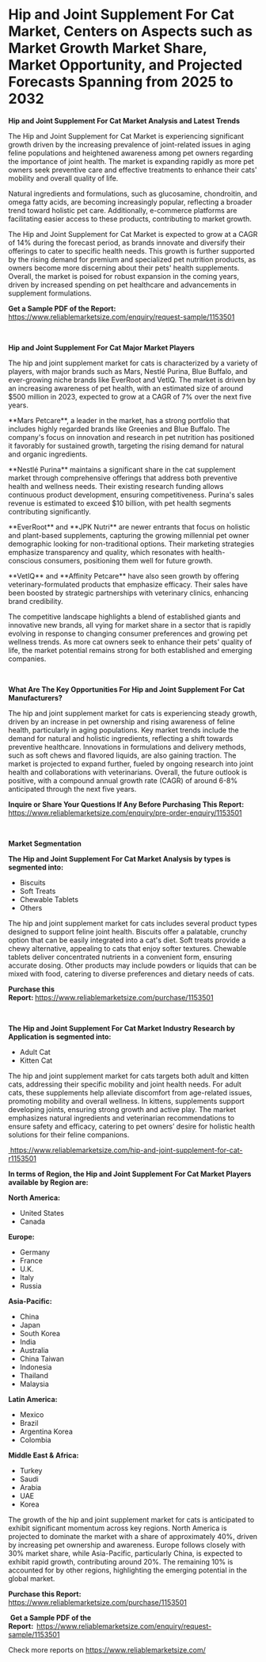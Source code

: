 <p><h1>Hip and Joint Supplement For Cat Market, Centers on Aspects such as Market Growth Market Share, Market Opportunity, and Projected Forecasts Spanning from 2025 to 2032</h1></p><p><strong>Hip and Joint Supplement For Cat Market Analysis and Latest Trends</strong></p>
<p><p>The Hip and Joint Supplement for Cat Market is experiencing significant growth driven by the increasing prevalence of joint-related issues in aging feline populations and heightened awareness among pet owners regarding the importance of joint health. The market is expanding rapidly as more pet owners seek preventive care and effective treatments to enhance their cats' mobility and overall quality of life. </p><p>Natural ingredients and formulations, such as glucosamine, chondroitin, and omega fatty acids, are becoming increasingly popular, reflecting a broader trend toward holistic pet care. Additionally, e-commerce platforms are facilitating easier access to these products, contributing to market growth. </p><p>The Hip and Joint Supplement for Cat Market is expected to grow at a CAGR of 14% during the forecast period, as brands innovate and diversify their offerings to cater to specific health needs. This growth is further supported by the rising demand for premium and specialized pet nutrition products, as owners become more discerning about their pets' health supplements. Overall, the market is poised for robust expansion in the coming years, driven by increased spending on pet healthcare and advancements in supplement formulations.</p></p>
<p><strong>Get a Sample PDF of the Report:&nbsp;</strong> <a href="https://www.reliablemarketsize.com/enquiry/request-sample/1153501?utm_campaign=2457&utm_medium=2&utm_source=Github&utm_content=ia&utm_term=05042025&utm_id=hip-and-joint-supplement-for-cat">https://www.reliablemarketsize.com/enquiry/request-sample/1153501</a></p>
<p>&nbsp;</p>
<p><strong>Hip and Joint Supplement For Cat Major Market Players</strong></p>
<p><p>The hip and joint supplement market for cats is characterized by a variety of players, with major brands such as Mars, Nestlé Purina, Blue Buffalo, and ever-growing niche brands like EverRoot and VetIQ. The market is driven by an increasing awareness of pet health, with an estimated size of around $500 million in 2023, expected to grow at a CAGR of 7% over the next five years.</p><p>**Mars Petcare**, a leader in the market, has a strong portfolio that includes highly regarded brands like Greenies and Blue Buffalo. The company's focus on innovation and research in pet nutrition has positioned it favorably for sustained growth, targeting the rising demand for natural and organic ingredients.</p><p>**Nestlé Purina** maintains a significant share in the cat supplement market through comprehensive offerings that address both preventive health and wellness needs. Their existing research funding allows continuous product development, ensuring competitiveness. Purina's sales revenue is estimated to exceed $10 billion, with pet health segments contributing significantly.</p><p>**EverRoot** and **JPK Nutri** are newer entrants that focus on holistic and plant-based supplements, capturing the growing millennial pet owner demographic looking for non-traditional options. Their marketing strategies emphasize transparency and quality, which resonates with health-conscious consumers, positioning them well for future growth.</p><p>**VetIQ** and **Affinity Petcare** have also seen growth by offering veterinary-formulated products that emphasize efficacy. Their sales have been boosted by strategic partnerships with veterinary clinics, enhancing brand credibility.</p><p>The competitive landscape highlights a blend of established giants and innovative new brands, all vying for market share in a sector that is rapidly evolving in response to changing consumer preferences and growing pet wellness trends. As more cat owners seek to enhance their pets' quality of life, the market potential remains strong for both established and emerging companies.</p></p>
<p>&nbsp;</p>
<p><strong>What Are The Key Opportunities For Hip and Joint Supplement For Cat Manufacturers?</strong></p>
<p><p>The hip and joint supplement market for cats is experiencing steady growth, driven by an increase in pet ownership and rising awareness of feline health, particularly in aging populations. Key market trends include the demand for natural and holistic ingredients, reflecting a shift towards preventive healthcare. Innovations in formulations and delivery methods, such as soft chews and flavored liquids, are also gaining traction. The market is projected to expand further, fueled by ongoing research into joint health and collaborations with veterinarians. Overall, the future outlook is positive, with a compound annual growth rate (CAGR) of around 6-8% anticipated through the next five years.</p></p>
<p><strong>Inquire or Share Your Questions If Any Before Purchasing This Report:</strong> <a href="https://www.reliablemarketsize.com/enquiry/pre-order-enquiry/1153501?utm_campaign=2457&utm_medium=2&utm_source=Github&utm_content=ia&utm_term=05042025&utm_id=hip-and-joint-supplement-for-cat">https://www.reliablemarketsize.com/enquiry/pre-order-enquiry/1153501</a></p>
<p>&nbsp;</p>
<p><strong>Market Segmentation</strong></p>
<p><strong>The Hip and Joint Supplement For Cat Market Analysis by types is segmented into:</strong></p>
<p><ul><li>Biscuits</li><li>Soft Treats</li><li>Chewable Tablets</li><li>Others</li></ul></p>
<p><p>The hip and joint supplement market for cats includes several product types designed to support feline joint health. Biscuits offer a palatable, crunchy option that can be easily integrated into a cat's diet. Soft treats provide a chewy alternative, appealing to cats that enjoy softer textures. Chewable tablets deliver concentrated nutrients in a convenient form, ensuring accurate dosing. Other products may include powders or liquids that can be mixed with food, catering to diverse preferences and dietary needs of cats.</p></p>
<p><strong>Purchase this Report:&nbsp;</strong><a href="https://www.reliablemarketsize.com/purchase/1153501?utm_campaign=2457&utm_medium=2&utm_source=Github&utm_content=ia&utm_term=05042025&utm_id=hip-and-joint-supplement-for-cat">https://www.reliablemarketsize.com/purchase/1153501</a></p>
<p>&nbsp;</p>
<p><strong>The Hip and Joint Supplement For Cat Market Industry Research by Application is segmented into:</strong></p>
<p><ul><li>Adult Cat</li><li>Kitten Cat</li></ul></p>
<p><p>The hip and joint supplement market for cats targets both adult and kitten cats, addressing their specific mobility and joint health needs. For adult cats, these supplements help alleviate discomfort from age-related issues, promoting mobility and overall wellness. In kittens, supplements support developing joints, ensuring strong growth and active play. The market emphasizes natural ingredients and veterinarian recommendations to ensure safety and efficacy, catering to pet owners’ desire for holistic health solutions for their feline companions.</p></p>
<p><a href="https://www.reliablemarketsize.com/hip-and-joint-supplement-for-cat-r1153501?utm_campaign=2457&utm_medium=2&utm_source=Github&utm_content=ia&utm_term=05042025&utm_id=hip-and-joint-supplement-for-cat">&nbsp;https://www.reliablemarketsize.com/hip-and-joint-supplement-for-cat-r1153501</a></p>
<p><strong>In terms of Region, the Hip and Joint Supplement For Cat Market Players available by Region are:</strong></p>
<p>
    <p> <strong> North America: </strong>
        <ul>
            <li>United States</li>
            <li>Canada</li>
        </ul>
        </p> 
    <p> <strong> Europe: </strong>
        <ul>
            <li>Germany</li>
            <li>France</li>
            <li>U.K.</li>
            <li>Italy</li>
            <li>Russia</li>
        </ul>
        </p> 
    <p> <strong> Asia-Pacific: </strong>
        <ul>
            <li>China</li>
            <li>Japan</li>
            <li>South Korea</li>
            <li>India</li>
            <li>Australia</li>
            <li>China Taiwan</li>
            <li>Indonesia</li>
            <li>Thailand</li>
            <li>Malaysia</li>
        </ul>
        </p> 
    <p> <strong> Latin America: </strong>
        <ul>
            <li>Mexico</li>
            <li>Brazil</li>
            <li>Argentina Korea</li>
            <li>Colombia</li>
        </ul>
        </p> 
    <p> <strong> Middle East & Africa: </strong>
        <ul>
            <li>Turkey</li>
            <li>Saudi</li>
            <li>Arabia</li>
            <li>UAE</li>
            <li>Korea</li>
        </ul>
    </p>
    </p>
<p><p>The growth of the hip and joint supplement market for cats is anticipated to exhibit significant momentum across key regions. North America is projected to dominate the market with a share of approximately 40%, driven by increasing pet ownership and awareness. Europe follows closely with 30% market share, while Asia-Pacific, particularly China, is expected to exhibit rapid growth, contributing around 20%. The remaining 10% is accounted for by other regions, highlighting the emerging potential in the global market.</p></p>
<p><strong>Purchase this Report: </strong><a href="https://www.reliablemarketsize.com/purchase/1153501?utm_campaign=2457&utm_medium=2&utm_source=Github&utm_content=ia&utm_term=05042025&utm_id=hip-and-joint-supplement-for-cat">https://www.reliablemarketsize.com/purchase/1153501</a></p>
<p>&nbsp;<strong>Get a Sample PDF of the Report:&nbsp;&nbsp;</strong><a href="https://www.reliablemarketsize.com/enquiry/request-sample/1153501?utm_campaign=2457&utm_medium=2&utm_source=Github&utm_content=ia&utm_term=05042025&utm_id=hip-and-joint-supplement-for-cat">https://www.reliablemarketsize.com/enquiry/request-sample/1153501</a></p>
<p><strong></strong></p>
<p>Check more reports on <a href="https://www.reliablemarketsize.com/?utm_campaign=2457&utm_medium=2&utm_source=Github&utm_content=ia&utm_term=05042025&utm_id=hip-and-joint-supplement-for-cat">https://www.reliablemarketsize.com/</a></p>